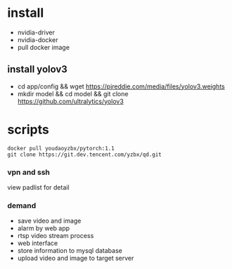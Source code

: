 # install
- nvidia-driver
- nvidia-docker
- pull docker image

## install yolov3
- cd app/config && wget https://pjreddie.com/media/files/yolov3.weights
- mkdir model && cd model && git clone https://github.com/ultralytics/yolov3

# scripts
```
docker pull youdaoyzbx/pytorch:1.1
git clone https://git.dev.tencent.com/yzbx/qd.git
```

### vpn and ssh
view padlist for detail

### demand
- save video and image
- alarm by web app
- rtsp video stream process
- web interface
- store information to mysql database
- upload video and image to target server